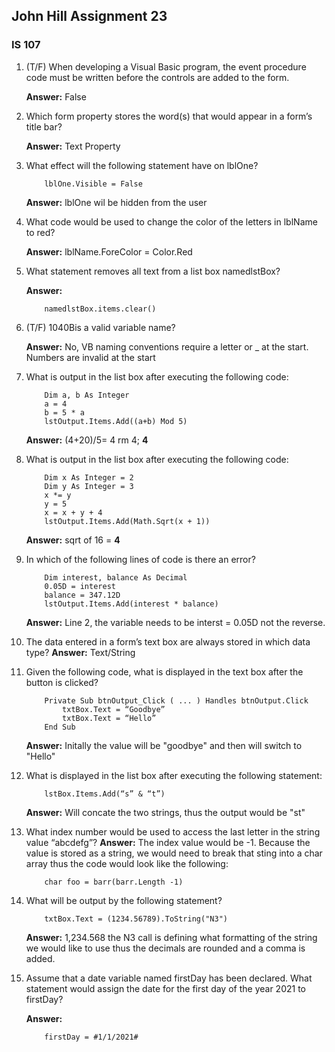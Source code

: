 ## John Hill Assignment 23
### IS 107
 1. (T/F) When developing a Visual Basic program, the event procedure code must be 	written before the controls are added to the form. 
    
    **Answer:**   False
 2. Which form property stores the word(s) that would appear in a form’s title bar? 

    **Answer:** Text Property 

3. What effect will the following statement have on lblOne? 
    ```visualbasic
        lblOne.Visible = False 
    ```
    **Answer:** lblOne wil be hidden from the user 

4. What code would be used to change the color of the letters in lblName to red? 

    **Answer:** lblName.ForeColor = Color.Red

5. What statement removes all text from a list box namedlstBox? 

    **Answer:**
    ```visualbasic 
        namedlstBox.items.clear()
    ```

6. (T/F) 1040Bis a valid variable name? 

    **Answer:** No, VB naming conventions require a letter or _ at the start. Numbers are invalid at the start 

7. What is output in the list box after executing the following code:
    ```visualbasic
        Dim a, b As Integer 
        a = 4 
        b = 5 * a 
        lstOutput.Items.Add((a+b) Mod 5) 
    ```
    **Answer:**  (4+20)/5= 4 rm 4; **4**
8. What is output in the list box after executing the following code: 
    ```visualbasic
        Dim x As Integer = 2 
        Dim y As Integer = 3 
        x *= y 
        y = 5 
        x = x + y + 4 
        lstOutput.Items.Add(Math.Sqrt(x + 1)) 
    ```
    **Answer:** sqrt of 16 = **4**
9. In which of the following lines of code is there an error? 
    ```visualbasic
        Dim interest, balance As Decimal 
        0.05D = interest 
        balance = 347.12D 
        lstOutput.Items.Add(interest * balance) 
    ```
    **Answer:** Line 2, the variable needs to be interst = 0.05D not the reverse. 
10. The data entered in a form’s text box are always stored in which data type? 
    **Answer:** Text/String 
11.	Given the following code, what is displayed in the text box after the button is clicked? 
    ```visualbasic
        Private Sub btnOutput_Click ( ... ) Handles btnOutput.Click 
            txtBox.Text = “Goodbye” 
            txtBox.Text = “Hello”  
        End Sub 
    ```
    **Answer:** Initally the value will be "goodbye" and then will switch to "Hello"
12.	What is displayed in the list box after executing the following statement: 
    ```visualbasic
        lstBox.Items.Add(“s” & “t”) 
    ```
    **Answer:** Will concate the two strings, thus the output would be "st"
13.	What index number would be used to access the last letter in the string value “abcdefg”? 
    **Answer:** The index value would be -1. Because the value is stored as a string, we would need to break that sting into a char array thus the code would look like the following: 
    ```visualbasic
        char foo = barr(barr.Length -1)
14.	What will be output by the following statement? 
    ```visualbasic
        txtBox.Text = (1234.56789).ToString("N3") 
    ```
    **Answer:** 1,234.568 the N3 call is defining what formatting of the string we would like to use thus the decimals are rounded and a comma is added. 
15.	Assume that a date variable named firstDay has been declared. What statement would assign the date for the first day of the year 2021 to firstDay? 

    **Answer:** 
    ```visualbasic 
        firstDay = #1/1/2021#